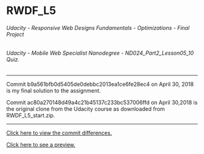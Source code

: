 # RWDF_L5
###### Udacity - Responsive Web Designs Fundamentals - Optimizations - Final Project
###### Udacity - Mobile Web Specialist Nanodegree - ND024_Part2_Lesson05_10 Quiz.

- - -
Commit b9a561bfb0d5405de0debbc2013ea1ce6fe28ec4 on April 30, 2018 is my final solution to the assignment.

Commit ac80a270148d49a4c21b45137c233bc537006ffd on April 30,2018 is the original clone from the Udacity course as downloaded from RWDF_L5_start.zip.

- - -
[Click here to view the commit differences.](https://github.com/genchau/RWDF_L5/compare/ac80a270148d49a4c21b45137c233bc537006ffd...b9a561bfb0d5405de0debbc2013ea1ce6fe28ec4)

[Click here to see a preview.](https://htmlpreview.github.io/?https://github.com/genchau/RWDF_L5/blob/master/index.html)
